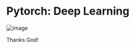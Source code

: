 # Pytorch: Deep Learning


![image](https://user-images.githubusercontent.com/69597971/163092683-22f78c3a-fd85-4b0b-8a05-afafc444a32e.png)















Thanks God!
